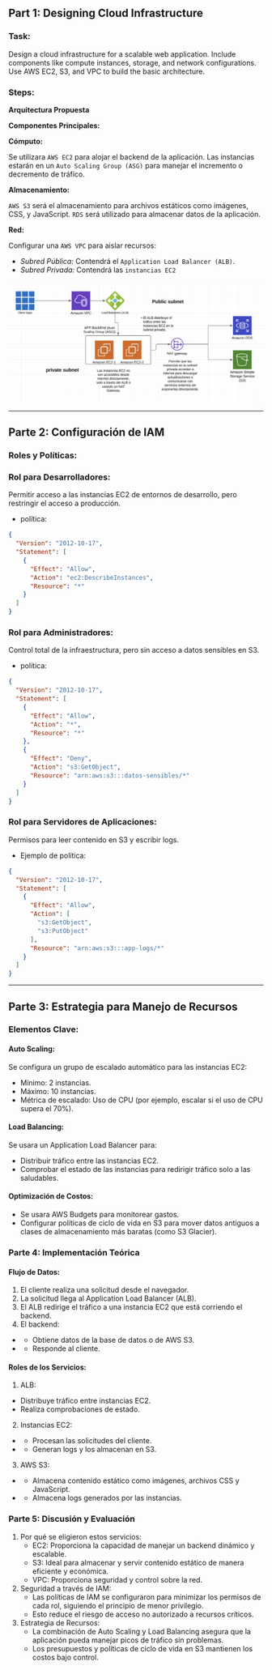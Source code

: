 ## Part 1: Designing Cloud Infrastructure
### Task:
Design a cloud infrastructure for a scalable web application.
Include components like compute instances, storage, and network configurations.
Use AWS EC2, S3, and VPC to build the basic architecture.

### Steps:

**Arquitectura Propuesta**

**Componentes Principales:**

**Cómputo:**

Se utilizara `AWS EC2` para alojar el backend de la aplicación.
Las instancias estarán en un `Auto Scaling Group (ASG)` para manejar el incremento o decremento de tráfico.

**Almacenamiento:**

`AWS S3` será el almacenamiento para archivos estáticos como imágenes, CSS, y JavaScript.
`RDS` será utilizado para almacenar datos de la aplicación.

**Red:**

Configurar una `AWS VPC` para aislar recursos:
- *Subred Pública:* Contendrá el `Application Load Balancer (ALB)`.
- *Subred Privada:* Contendrá las `instancias EC2` 

![Infrastructure](AWS.png)

----

## Parte 2: Configuración de IAM

### Roles y Políticas:
### Rol para Desarrolladores:

Permitir acceso a las instancias EC2 de entornos de desarrollo, pero restringir el acceso a producción.

-  política:

```json
{
  "Version": "2012-10-17",
  "Statement": [
    {
      "Effect": "Allow",
      "Action": "ec2:DescribeInstances",
      "Resource": "*"
    }
  ]
}
```

### Rol para Administradores:
Control total de la infraestructura, pero sin acceso a datos sensibles en S3.

- política:

``` json
{
  "Version": "2012-10-17",
  "Statement": [
    {
      "Effect": "Allow",
      "Action": "*",
      "Resource": "*"
    },
    {
      "Effect": "Deny",
      "Action": "s3:GetObject",
      "Resource": "arn:aws:s3:::datos-sensibles/*"
    }
  ]
}
```
### Rol para Servidores de Aplicaciones:

Permisos para leer contenido en S3 y escribir logs.

- Ejemplo de política:

```json
{
  "Version": "2012-10-17",
  "Statement": [
    {
      "Effect": "Allow",
      "Action": [
        "s3:GetObject",
        "s3:PutObject"
      ],
      "Resource": "arn:aws:s3:::app-logs/*"
    }
  ]
}
```

---

## Parte 3: Estrategia para Manejo de Recursos

### Elementos Clave:

#### Auto Scaling:
Se configura un grupo de escalado automático para las instancias EC2:
- Mínimo: 2 instancias.
- Máximo: 10 instancias.
- Métrica de escalado: Uso de CPU (por ejemplo, escalar si el uso de CPU supera el 70%).

#### Load Balancing:
Se usara un Application Load Balancer para:
- Distribuir tráfico entre las instancias EC2.
- Comprobar el estado de las instancias para redirigir tráfico solo a las saludables.
#### Optimización de Costos:
- Se usara AWS Budgets para monitorear gastos.
- Configurar políticas de ciclo de vida en S3 para mover datos antiguos a clases de almacenamiento más baratas (como S3 Glacier).
### Parte 4: Implementación Teórica

#### Flujo de Datos:
1. El cliente realiza una solicitud desde el navegador.
2. La solicitud llega al Application Load Balancer (ALB).
3. El ALB redirige el tráfico a una instancia EC2 que está corriendo el backend.
4. El backend:
- - Obtiene datos de la base de datos o de AWS S3.
- - Responde al cliente.
#### Roles de los Servicios:
1. ALB:
- Distribuye tráfico entre instancias EC2.
- Realiza comprobaciones de estado.
2. Instancias EC2:
- - Procesan las solicitudes del cliente.
- - Generan logs y los almacenan en S3.
3. AWS S3:
- - Almacena contenido estático como imágenes, archivos CSS y JavaScript.
- - Almacena logs generados por las instancias.
### Parte 5: Discusión y Evaluación

1. Por qué se eligieron estos servicios:
   - EC2: Proporciona la capacidad de manejar un backend dinámico y escalable.
   - S3: Ideal para almacenar y servir contenido estático de manera eficiente y económica.
   - VPC: Proporciona seguridad y control sobre la red.
2. Seguridad a través de IAM:
   - Las políticas de IAM se configuraron para minimizar los permisos de cada rol, siguiendo el principio de menor privilegio.
   - Esto reduce el riesgo de acceso no autorizado a recursos críticos.
3. Estrategia de Recursos:
   - La combinación de Auto Scaling y Load Balancing asegura que la aplicación pueda manejar picos de tráfico sin problemas.
   - Los presupuestos y políticas de ciclo de vida en S3 mantienen los costos bajo control.


